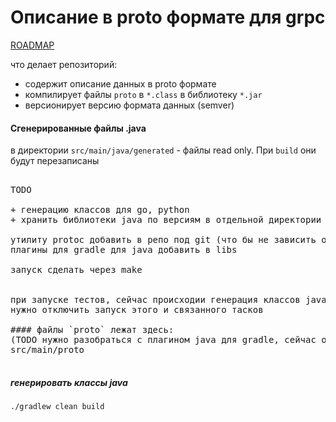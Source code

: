 # Описание в proto формате для grpc  
  
[ROADMAP](./ROADMAP.md)  
  
что делает репозиторий: 
- содержит описание данных в proto формате
- компилирует файлы `proto` в `*.class` в библиотеку `*.jar`
- версионирует версию формата данных (semver)
  
  
#### Сгенерированные файлы .java   
в директории `src/main/java/generated` - файлы read only. При `build` они будут перезаписаны  
  
  
<pre>  
TODO  
  
+ генерацию классов для go, python
+ хранить библиотеки java по версиям в отдельной директории под git

утилиту protoc добавить в репо под git (что бы не зависить от системы)
плагины для gradle для java добавить в libs   
  
запуск сделать через make  


при запуске тестов, сейчас происходии генерация классов java (запускается `generateProto`) 
нужно отключить запуск этого и связанного тасков 

#### файлы `proto` лежат здесь: 
(TODO нужно разобраться с плагином java для gradle, сейчас он не имеет настроек для изменения пути)
src/main/proto

</pre>



##### генерировать классы java
`./gradlew clean build`
